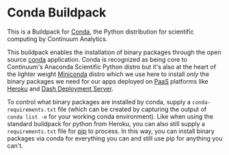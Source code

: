 Conda Buildpack
===============

This is a Buildpack for [Conda](http://conda.pydata.org/), the Python distribution for scientific computing by Continuum Analytics.

This buildpack enables the installation of binary packages through the open source [conda](http://conda.pydata.org/) application.  Conda is recognized as being core to Continuum's Anaconda Scientific Python distro but it's also at the heart of the lighter weight [Miniconda](http://conda.pydata.org/miniconda.html) distro which we use here to install _only_ the binary packages we need for our apps deployed on [PaaS](https://en.wikipedia.org/wiki/Platform_as_a_service) platforms like [Heroku](https://www.heroku.com/) and [Dash Deployment Server](https://plot.ly/dash/pricing/).

To control what binary packages are installed by conda, supply a `conda-requirements.txt` file (which can be created by capturing the output of `conda list -e` for your working conda environment). Like when using the standard buildpack for python from Heroku, you can also still supply a `requirements.txt` file for [pip](https://github.com/pypa/pip) to process.  In this way, you can install binary packages via conda for everything you can and still use pip for anything you can't.

